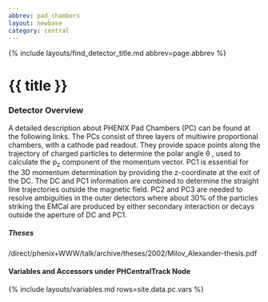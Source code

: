 ```yaml
---
abbrev: pad_chambers
layout: newbase
category: central
---
```

{% include layouts/find_detector_title.md abbrev=page.abbrev %}
# {{ title }}

### Detector Overview
A detailed description about PHENIX Pad Chambers (PC) can be found at the following links. The PCs consist of three layers of multiwire proportional chambers, with a cathode pad readout. They provide space points along the trajectory of charged particles to determine the polar angle &theta; , used to calculate the p<sub>z</sub> component of the momentum vector.
PC1 is essential for the 3D momentum determination by providing the z-coordinate at the exit of the DC. The DC and PC1 information are combined to determine the straight line trajectories outside the magnetic field. PC2 and PC3 are needed to resolve ambiguities in the outer detectors where about 30% of the particles striking the EMCal are produced by either secondary interaction or decays outside the aperture of DC and PC1.

##### Theses
/direct/phenix+WWW/talk/archive/theses/2002/Milov_Alexander-thesis.pdf

#### Variables and Accessors under PHCentralTrack Node
{% include layouts/variables.md rows=site.data.pc.vars %}